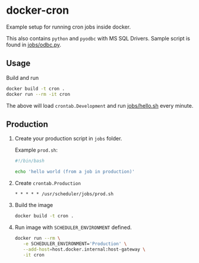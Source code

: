 # docker-cron

Example setup for running cron jobs inside docker.

This also contains `python` and `pyodbc` with MS SQL Drivers. Sample script is found in [jobs/odbc.py](jobs/odbc.py).

## Usage

Build and run

```bash
docker build -t cron .
docker run --rm -it cron
```

The above will load `crontab.Development` and run [jobs/hello.sh](jobs/hello.sh) every minute.

## Production

1. Create your production script in `jobs` folder.

   Example `prod.sh`:

   ```bash
   #!/bin/bash

   echo 'hello world (from a job in production)'
   ```

2. Create `crontab.Production`

   ```crontab
   * * * * * /usr/scheduler/jobs/prod.sh
   ```

3. Build the image

   ```bash
   docker build -t cron .
   ```

4. Run image with `SCHEDULER_ENVIRONMENT` defined.

   ```bash
   docker run --rm \
      -e SCHEDULER_ENVIRONMENT='Production' \
      --add-host=host.docker.internal:host-gateway \
      -it cron
   ```
